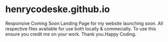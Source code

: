 # henrycodeske.github.io
Responsive Coming Soon Landing Page for my website launching soon.
All respective files available for use both locally & commecially.
To use this ensure you credit me on your work. Thank you.Happy Coding.
